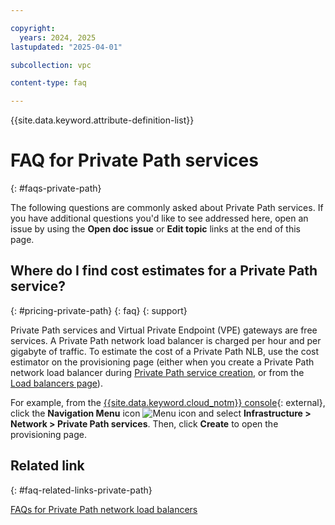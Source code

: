 ```yaml
---

copyright:
  years: 2024, 2025
lastupdated: "2025-04-01"

subcollection: vpc

content-type: faq

---
```


{{site.data.keyword.attribute-definition-list}}

# FAQ for Private Path services
{: #faqs-private-path}

The following questions are commonly asked about Private Path services. If you have additional questions you'd like to see addressed here, open an issue by using the **Open doc issue** or **Edit topic** links at the end of this page. 

## Where do I find cost estimates for a Private Path service?
{: #pricing-private-path}
{: faq}
{: support}

Private Path services and Virtual Private Endpoint (VPE) gateways are free services. A Private Path network load balancer is charged per hour and per gigabyte of traffic. To estimate the cost of a Private Path NLB, use the cost estimator on the provisioning page (either when you create a Private Path network load balancer during [Private Path service creation](/infrastructure/provision/privatePathService), or from the [Load balancers page](/infrastructure/network/loadBalancers)).

For example, from the [{{site.data.keyword.cloud_notm}} console](/login){: external}, click the **Navigation Menu** icon ![Menu icon](../../icons/icon_hamburger.svg) and select **Infrastructure > Network > Private Path services**. Then, click **Create** to open the provisioning page. 

## Related link
{: #faq-related-links-private-path}

[FAQs for Private Path network load balancers](/docs/vpc?topic=vpc-nlb-faqs#ppnlb-faqs)
